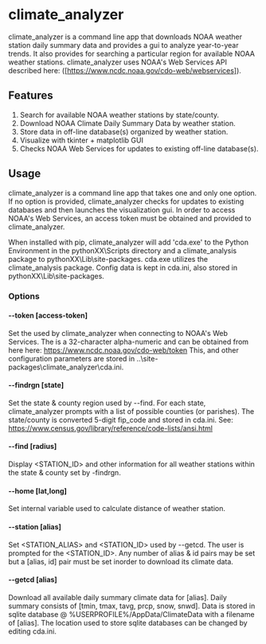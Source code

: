 # climate_analyzer

climate_analyzer is a command line app that downloads NOAA weather station 
daily summary data and provides a gui to analyze year-to-year trends.
It also provides for searching a particular region for available NOAA
weather stations. climate_analyzer uses NOAA's Web Services API described
here: ([https://www.ncdc.noaa.gov/cdo-web/webservices]).

## Features
1. Search for available NOAA weather stations by state/county.
2. Download NOAA Climate Daily Summary Data by weather station. 
3. Store data in off-line database(s) organized by weather station.
4. Visualize with tkinter + matplotlib GUI  
5. Checks NOAA Web Services for updates to existing off-line database(s).

## Usage
climate_analyzer is a command line app that takes one and only one option.
If no option is provided, climate_analyzer checks for updates to existing
databases and then launches the visualization gui.  In order to access NOAA's
Web Services, an access token must be obtained and provided to climate_analyzer.

When installed with pip, climate_analyzer will add 'cda.exe' to the Python
Environment in the pythonXX\Scripts directory and a climate_analysis package to
pythonXX\Lib\site-packages.  cda.exe utilizes the climate_analysis package.
Config data is kept in cda.ini, also stored in pythonXX\Lib\site-packages.
### Options

#### --token [access-token]
Set the <access-token> used by climate_analyzer when connecting to NOAA's
Web Services.  The <access-token> is a 32-character alpha-numeric and can be
obtained from here here: https://www.ncdc.noaa.gov/cdo-web/token
This, and other configuration parameters are stored in
..\site-packages\climate_analyzer\cda.ini.

#### --findrgn [state]
Set the state & county region used by --find.  For each state, climate_analyzer
prompts with a list of possible counties (or parishes).  The state/county is
converted 5-digit fip_code and stored in cda.ini. See:
https://www.census.gov/library/reference/code-lists/ansi.html

#### --find [radius]
Display <STATION_ID> and other information for all weather stations within
the state & county set by -findrgn. 

#### --home [lat,long]
Set internal variable <HOME> used to calculate distance of weather station.

#### --station [alias]
Set <STATION_ALIAS> and <STATION_ID> used by --getcd.  The user is prompted
for the <STATION_ID>.  Any number of alias & id pairs may be set but a 
[alias, id] pair must be set inorder to download its climate data.

#### --getcd [alias]
Download all available daily summary climate data for [alias].  Daily summary
consists of [tmin, tmax, tavg, prcp, snow, snwd].  Data is stored in sqlite 
database @ %USERPROFILE%/AppData/ClimateData with a filename of [alias].  The
location used to store sqlite databases can be changed by editing cda.ini.

